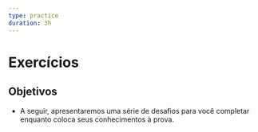 ```yaml
---
type: practice
duration: 3h
---
```


# Exercícios

## Objetivos

* A seguir, apresentaremos uma série de desafios para você completar enquanto
  coloca seus conhecimentos à prova.
